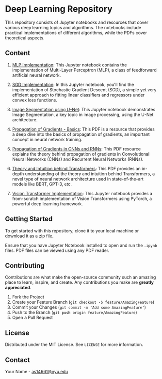 # Deep Learning Repository

This repository consists of Jupyter notebooks and resources that cover various deep learning topics and algorithms. The notebooks include practical implementations of different algorithms, while the PDFs cover theoretical aspects.

## Content

1. [MLP Implementation](mlp.ipynb): This Jupyter notebook contains the implementation of Multi-Layer Perceptron (MLP), a class of feedforward artificial neural network.
   
2. [SGD Implementation](sgd.ipynb): In this Jupyter notebook, you'll find the implementation of Stochastic Gradient Descent (SGD), a simple yet very efficient approach to fitting linear classifiers and regressors under convex loss functions.
   
3. [Image Segmentation using U-Net](Image_segmentation.ipynb): This Jupyter notebook demonstrates Image Segmentation, a key topic in image processing, using the U-Net architecture.
   
4. [Propagation of Gradients - Basics](basics.pdf): This PDF is a resource that provides a deep dive into the basics of propagation of gradients, an important concept in neural network training.
   
5. [Propagation of Gradients in CNNs and RNNs](cnn_rnn_basics.pdf): This PDF resource explains the theory behind propagation of gradients in Convolutional Neural Networks (CNNs) and Recurrent Neural Networks (RNNs).
   
6. [Theory and Intuition behind Transformers](transformers.pdf): This PDF provides an in-depth understanding of the theory and intuition behind Transformers, a novel type of neural network architecture used in state-of-the-art models like BERT, GPT-3, etc.
   
7. [Vision Transformer Implementation](vision_transformer.ipynb): This Jupyter notebook provides a from-scratch implementation of Vision Transformers using PyTorch, a powerful deep learning framework.

## Getting Started

To get started with this repository, clone it to your local machine or download it as a zip file. 

Ensure that you have Jupyter Notebook installed to open and run the `.ipynb` files. PDF files can be viewed using any PDF reader.

## Contributing

Contributions are what make the open-source community such an amazing place to learn, inspire, and create. Any contributions you make are **greatly appreciated**.

1. Fork the Project
2. Create your Feature Branch (`git checkout -b feature/AmazingFeature`)
3. Commit your Changes (`git commit -m 'Add some AmazingFeature'`)
4. Push to the Branch (`git push origin feature/AmazingFeature`)
5. Open a Pull Request

## License

Distributed under the MIT License. See `LICENSE` for more information.

## Contact

Your Name - as14661@nyu.edu
